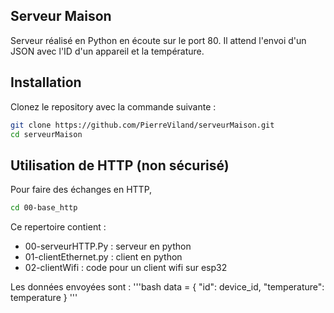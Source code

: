 ## Serveur Maison

Serveur réalisé en Python en écoute sur le port 80. Il attend l'envoi d'un JSON avec l'ID d'un appareil et la température.

## Installation

Clonez le repository avec la commande suivante :

```bash
git clone https://github.com/PierreViland/serveurMaison.git
cd serveurMaison
```

## Utilisation de HTTP (non sécurisé)

Pour faire des échanges en HTTP, 
```bash
cd 00-base_http
```

Ce repertoire contient : 
+ 00-serveurHTTP.Py : serveur en python 
+ 01-clientEthernet.py : client en python
+ 02-clientWifi : code pour un client wifi sur esp32


Les données envoyées sont : 
'''bash
data = {
    "id": device_id,
    "temperature": temperature
}
'''
